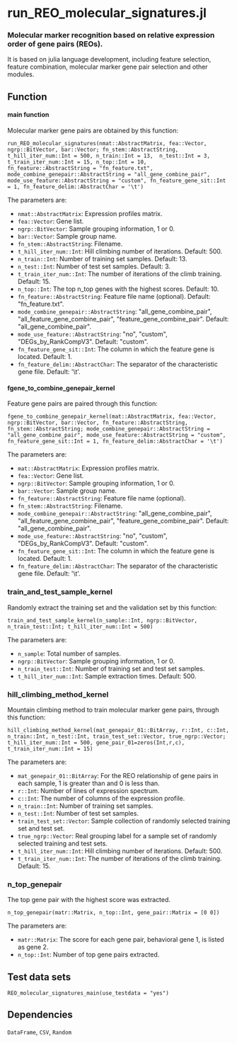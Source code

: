 # run_REO_molecular_signatures.jl

### Molecular marker recognition based on relative expression order of gene pairs (REOs).

It is based on julia language development, including feature selection, feature combination, molecular marker gene pair selection and other modules.

## Function

#### main function

Molecular marker gene pairs are obtained by this function: 

`run_REO_molecular_signatures(nmat::AbstractMatrix, fea::Vector, ngrp::BitVector, bar::Vector; fn_stem::AbstractString, t_hill_iter_num::Int = 500, n_train::Int = 13,  n_test::Int = 3, t_train_iter_num::Int = 15, n_top::Int = 10, fn_feature::AbstractString = "fn_feature.txt", mode_combine_genepair::AbstractString = "all_gene_combine_pair", mode_use_feature::AbstractString = "custom", fn_feature_gene_sit::Int = 1, fn_feature_delim::AbstractChar = '\t')`

The parameters are:

- `nmat::AbstractMatrix`: Expression profiles matrix.
- `fea::Vector`: Gene list.
- `ngrp::BitVector`: Sample grouping information, 1 or 0.
- `bar::Vector`: Sample group name.
- `fn_stem::AbstractString`: Filename.
- `t_hill_iter_num::Int`: Hill climbing number of iterations. Default: 500.
- `n_train::Int`: Number of training set samples. Default: 13.
- `n_test::Int`: Number of test set samples. Default: 3.
- `t_train_iter_num::Int`: The number of iterations of the climb training. Default: 15.
- `n_top::Int`: The top n_top genes with the highest scores. Default: 10.
- `fn_feature::AbstractString`: Feature file name (optional). Default: "fn_feature.txt".
- `mode_combine_genepair::AbstractString`: "all_gene_combine_pair", "all_feature_gene_combine_pair", "feature_gene_combine_pair". Default: "all_gene_combine_pair".
- `mode_use_feature::AbstractString`: "no", "custom", "DEGs_by_RankCompV3". Default: "custom".
- `fn_feature_gene_sit::Int`: The column in which the feature gene is located. Default: 1.
- `fn_feature_delim::AbstractChar`: The separator of the characteristic gene file. Default: '\t'.

#### fgene_to_combine_genepair_kernel

Feature gene pairs are paired through this function: 

`fgene_to_combine_genepair_kernel(mat::AbstractMatrix, fea::Vector, ngrp::BitVector, bar::Vector, fn_feature::AbstractString, fn_stem::AbstractString; mode_combine_genepair::AbstractString = "all_gene_combine_pair", mode_use_feature::AbstractString = "custom", fn_feature_gene_sit::Int = 1, fn_feature_delim::AbstractChar = '\t')`

The parameters are: 

- `mat::AbstractMatrix`: Expression profiles matrix.
- `fea::Vector`: Gene list.
- `ngrp::BitVector`: Sample grouping information, 1 or 0.
- `bar::Vector`: Sample group name.
- `fn_feature::AbstractString`: Feature file name (optional).
- `fn_stem::AbstractString`: Filename.
- `mode_combine_genepair::AbstractString`: "all_gene_combine_pair", "all_feature_gene_combine_pair", "feature_gene_combine_pair". Default: "all_gene_combine_pair".
- `mode_use_feature::AbstractString`: "no", "custom", "DEGs_by_RankCompV3". Default: "custom".
- `fn_feature_gene_sit::Int`: The column in which the feature gene is located. Default: 1.
- `fn_feature_delim::AbstractChar`: The separator of the characteristic gene file. Default: '\t'.

### train_and_test_sample_kernel

Randomly extract the training set and the validation set by this function:

`train_and_test_sample_kernel(n_sample::Int, ngrp::BitVector, n_train_test::Int; t_hill_iter_num::Int = 500)`

The parameters are: 

- `n_sample`: Total number of samples.
- `ngrp::BitVector`: Sample grouping information, 1 or 0.
- `n_train_test::Int`: Number of training set and test set samples.
- `t_hill_iter_num::Int`: Sample extraction times. Default: 500.

### hill_climbing_method_kernel

Mountain climbing method to train molecular marker gene pairs, through this function:

`hill_climbing_method_kernel(mat_genepair_01::BitArray, r::Int, c::Int, n_train::Int, n_test::Int, train_test_set::Vector, true_ngrp::Vector; t_hill_iter_num::Int = 500, gene_pair_01=zeros(Int,r,c), t_train_iter_num::Int = 15)`

The parameters are:

- `mat_genepair_01::BitArray`: For the REO relationship of gene pairs in each sample, 1 is greater than and 0 is less than.
- `r::Int`: Number of lines of expression spectrum.
- `c::Int`: The number of columns of the expression profile.
- `n_train::Int`: Number of training set samples.
- `n_test::Int`: Number of test set samples.
- `train_test_set::Vector`: Sample collection of randomly selected training set and test set.
- `true_ngrp::Vector`: Real grouping label for a sample set of randomly selected training and test sets.
- `t_hill_iter_num::Int`: Hill climbing number of iterations. Default: 500.
- `t_train_iter_num::Int`: The number of iterations of the climb training. Default: 15.

### n_top_genepair

The top gene pair with the highest score was extracted.

`n_top_genepair(matr::Matrix, n_top::Int, gene_pair::Matrix = [0 0])`

The parameters are:

- `matr::Matrix`: The score for each gene pair, behavioral gene 1, is listed as gene 2.
- `n_top::Int`: Number of top gene pairs extracted.

## Test data sets

`REO_molecular_signatures_main(use_testdata = "yes")`

## Dependencies

`DataFrame`, `CSV`,  `Random`
